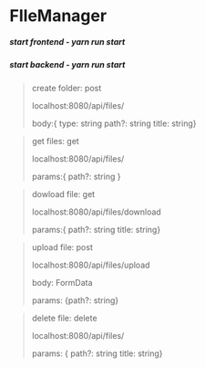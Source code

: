 # FIleManager

##### start frontend - yarn run start
##### start backend - yarn run start


> create folder: post
> 
> localhost:8080/api/files/
> 
> body:{ type: string path?: string  title: string}


> get files: get
> 
> localhost:8080/api/files/
> 
> params:{ path?: string }


> dowload file: get
> 
> localhost:8080/api/files/download
> 
> params:{ path?: string title: string}


> upload file: post
> 
> localhost:8080/api/files/upload
> 
> body: FormData
> 
> params: {path?: string}


> delete file: delete
> 
> localhost:8080/api/files/
> 
> params: {   path?: string  title: string}
